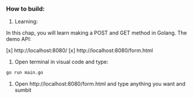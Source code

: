 ### How to  build:
1. Learning:

In this chap, you will learn making a POST and GET method in Golang.
The demo API:

[x] http://localhost:8080/
[x] http://localhost:8080/form.html
1. Open terminal in visual code and type:

```sh
go run main.go
```

1. Open http://localhost:8080/form.html and type anything you want and sumbit


